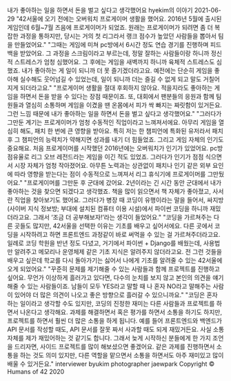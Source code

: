 내가 좋아하는 일을 하면서 돈을 벌고 싶다고 생각했어요
hyekim의 이야기
2021-06-29
"42서울에 오기 전에는 오버워치 프로게이머 생활을 했어요. 2016년 5월에 출시된 게임인데 6월~7월 즈음에 프로게이머가 되었죠. 원래는 프로게이머가 되려면 좀 더 복잡한 과정을 통하지만, 당시는 거의 첫 리그라서 랭크 점수가 높았던 사람들을 뽑아서 팀을 만들었어요."
"그때는 게임에 미쳐 pc방에서 6시간 정도 연습 경기를 진행하며 피드백을 받았어요. 그 과정을 스크림이라고 부르는데, 정말 잘하는 사람들이랑 하니까 정신적 스트레스가 엄청 심했어요. 그 후에는 게임을 새벽까지 하니까 육체적 스트레스도 심했죠. 내가 좋아하는 게 일이 되니까 더 못 즐기겠더라고요. 예전에는 단순히 게임을 좋아해 실수해도 웃어넘길 수 있었는데, 일이 되니까 더는 즐길 수 없게 되고 말도 거칠어지게 되더라고요."
"프로게이머 생활을 절대 후회하지 않아요. 적을지라도 좋아하는 게임을 하면서 돈을 받을 수 있다는 장점 때문이죠. 또, 대회에서 팬분들의 응원과 함께 팀원들과 열심히 소통하며 게임을 이겼을 땐 온몸에서 피가 싹 빠지는 짜릿함이 있거든요. 그런 느낌 때문에 내가 좋아하는 일을 하면서 돈을 벌고 싶다고 생각했어요."
"그러다가 그만둔 계기는 프로게이머가 엄청 수동적인 직업이라고 느껴져서에요. 아무리 게임을 열심히 해도, 패치 한 번에 큰 영향을 받아요. 특히 저는 한 챔피언에 특화된 유저라서 패치 후 그 챔피언의 능력치가 약해지면 성과를 내기 더 힘들었죠. 그리고 게임 자체의 인기도 중요해요. 처음 프로게이머를 시작했던 2016년에는 오버워치가 인기가 있었어요. pc방 점유율로 리그 오브 레전드라는 게임을 이긴 적도 있었죠. 그러다가 인기가 점점 식으면서 시장 자체가 엄청 작아졌어요. 아무튼 노력과는 상관없이 패치나 인기 같은 외부 요인에 따라 영향을 받는다는 점이 수동적으로 느껴져서 리그 휴식기에 프로게이머를 그만뒀어요."
"프로게이머를 그만둔 후 군대에 갔어요. 2년이라는 긴 시간 동안 군대에서 내가 좋아하는 것을 찾으면 되겠다고 생각했죠. 책을 많이 읽으면서 책 자체가 좋아졌고, 사서란 직업을 찾아보기도 했어요. 그러다가 병장 때 코딩이 유행이라는 말을 들어서, 싸지방(사이버 지식 정보방; 부대에 설치된 컴퓨터 이용 시설)에서 파이썬 코딩을 하니까 재밌더라고요. 그래서 ‘조금 더 공부해보자!’라는 생각이 들었어요."
"코딩을 가르쳐주는 다른 곳들도 많지만, 42서울을 선택한 이유는 기초를 배우고 싶어서에요. 다른 곳에서 코딩을 시작하려고 하면 프론트엔드 과정같이 바로 써먹을 수 있는 걸 가르쳐주더라고요. 일례로 코딩 학원을 반년 정도 다녔고, 거기에서 파이썬 + Django를 배웠는데, 사용법만 알려주고 메모리나 운영체제 같은 기초 지식은 알려주지 않더라고요. 전 그런 것들을 배우고 싶은데 학교를 다시 돌아가기는 싫어서 나에게 기초를 알려줄 수 있는 42서울에 오게 되었어요."
"꾸준히 문제를 제기해줄 수 있는 사람들과 함께 프로젝트를 진행하고 싶어요. 무언가 이상하게 흘러가고 있다면, 다수의 눈치를 보지 않고 본인의 의견을 얘기해줄 수 있는 사람들이죠. 남들이 모두 YES라고 말할 때 나 혼자 NO라고 말해주는 사람이 있어야 더 많은 의견이 나오고 좋은 방향으로 흘러갈 수 있으니까요."
"코딩은 혼자 하는 일이라고 생각할 수도 있지만, 코딩의 진정한 재미는 다른 사람들과 프로젝트를 하면서 나온다고 생각해요. 과제를 해결하면서 혹은 평가를 하면서 소통을 하기도 하지만, 프로젝트를 하면서 훨씬 더 많은 소통을 하게 됩니다. 예를 들어 프론트엔드와 백엔드가 API 문서를 작성할 때도, API 문서를 잘못 짜서 사과할 때도 되게 재밌거든요. 사실 소통 자체를 제가 재밌어하는 것 같기도 합니다. 그래서 늦게 시작하신 분들에게 한 가지 조언을 드리자면, 사이드 프로젝트를 많이 해보셨으면 좋겠어요. 같은 과제를 진행하면서 소통을 하는 것도 의미 있지만, 다른 역할을 맡으면서 소통을 하면서도 아주 재미있고 많이 배울 수 있거든요."
interviewer byukim
photographer jaewpark
Copyright © Humans of 42 2020
